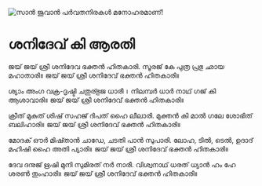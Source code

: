![സാൻ ജുവാൻ പർവതനിരകൾ മനോഹരമാണ്!](lib/assets/images/artis/img.png "San Juan Mountains")

# ശനിദേവ് കി ആരതി

ജയ് ജയ് ശ്രീ ശനിദേവ ഭക്തൻ ഹിതകാരി.
സൂരജ് കേ പുത്ര പ്രഭു ഛായ മഹാതാരി॥
ജയ് ജയ് ശ്രീ ശനിദേവ് ഭക്തൻ ഹിതകാരി॥

ശ്യാം അംഗ വക്ര-ദൃഷ്ടി ചതുര്ഭുജ ധാരീ ।
നിലമ്പർ ധാർ നാഥ് ഗജ് കി ആശാവാരി॥
ജയ് ജയ് ശ്രീ ശനിദേവ് ഭക്തൻ ഹിതകാരി॥

ക്രീത് മുകുത് ശിഷ് സഹജ് ദിപത് ഹൈ ലീലാരി.
മുക്തൻ കി മാൽ ഗലേ ശോഭിത് ബലിഹാരി॥
ജയ് ജയ് ശ്രീ ശനിദേവ് ഭക്തൻ ഹിതകാരി॥

മോദക് ഔർ മിഷ്താൻ ചാഡേ, ചടതി പാൻ സുപാരി.
ലോഹ, ടിൽ, ടെൽ, ഉദാദ് മഹിഷി ഹൈ അതി പ്യാരി॥
ജയ് ജയ് ശ്രീ ശനിദേവ് ഭക്തൻ ഹിതകാരി॥

ദേവ ദനുജ് ഋഷി മുനി സുമിരത് നർ നാരീ.
വിശ്വനാഥ് ധരത് ധ്യാൻ ഹം ഹേ ശരൺ തുംഹാരി॥
ജയ് ജയ് ശ്രീ ശനിദേവ് ഭക്തൻ ഹിതകാരി॥